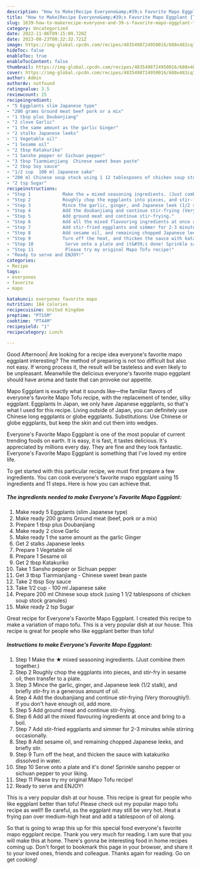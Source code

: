 ```yaml
---
description: "How to Make|Recipe Everyone&amp;#39;s Favorite Mapo Eggplant {That is Special"
title: "How to Make|Recipe Everyone&amp;#39;s Favorite Mapo Eggplant {That is Special"
slug: 1639-how-to-makerecipe-everyone-and-39-s-favorite-mapo-eggplant-that-is-special
category: Uncategorized
date: 2022-11-06T09:15:09.720Z
date: 2023-08-23T08:32:32.721Z
image: https://img-global.cpcdn.com/recipes/4835498724950016/680x482cq70/everyones-favorite-mapo-eggplant-recipe-main-photo.jpg
hideToc: false
enableToc: true
enableTocContent: false
thumbnail: https://img-global.cpcdn.com/recipes/4835498724950016/680x482cq70/everyones-favorite-mapo-eggplant-recipe-main-photo.jpg
cover: https://img-global.cpcdn.com/recipes/4835498724950016/680x482cq70/everyones-favorite-mapo-eggplant-recipe-main-photo.jpg
author: Admin
authorAv: notfound
ratingvalue: 3.5
reviewcount: 25
recipeingredient:
- "5 Eggplants slim Japanese type"
- "200 grams Ground meat beef pork or a mix"
- "1 tbsp plus Doubanjiang"
- "2 clove Garlic"
- "1 the same amount as the garlic Ginger"
- "2 stalks Japanese leeks"
- "1 Vegetable oil"
- "1 Sesame oil"
- "2 tbsp Katakuriko"
- "1 Sansho pepper or Sichuan pepper"
- "3 tbsp Tianmianjiang  Chinese sweet bean paste"
- "2 tbsp Soy sauce"
- "1/2 cup  100 ml Japanese sake"
- "200 ml Chinese soup stock using 1 12 tablespoons of chicken soup stock granules"
- "2 tsp Sugar"
recipeinstructions:
- "Step 1            Make the ★ mixed seasoning ingredients. (Just combine them together.)"
- "Step 2            Roughly chop the eggplants into pieces, and stir-fry in sesame oil, then transfer to a plate."
- "Step 3            Mince the garlic, ginger, and Japanese leek (1/2 stalk), and briefly stir-fry in a generous amount of oil."
- "Step 4            Add the doubanjiang and continue stir-frying (Very thoroughly!). If you don&#39;t have enough oil, add more."
- "Step 5            Add ground meat and continue stir-frying."
- "Step 6            Add all the mixed flavouring ingredients at once and bring to a boil."
- "Step 7            Add stir-fried eggplants and simmer for 2-3 minutes while stirring occasionally."
- "Step 8            Add sesame oil, and remaining chopped Japanese leeks, and briefly stir."
- "Step 9            Turn off the heat, and thicken the sauce with katakuriko dissolved in water."
- "Step 10            Serve onto a plate and it&#39;s done! Sprinkle sansho pepper or sichuan pepper to your liking."
- "Step 11            Please try my original Mapo Tofu recipe!"
- "Ready to serve and ENJOY!"
categories:
- Recipe
tags:
- everyones
- favorite
- mapo

katakunci: everyones favorite mapo 
nutrition: 184 calories
recipecuisine: United Kingdom
preptime: "PT15M"
cooktime: "PT44M"
recipeyield: "1"
recipecategory: Lunch

---
```



Good Afternoon| Are looking for a recipe idea everyone&#39;s favorite mapo eggplant interesting? The method of preparing is not too difficult but also not easy. If wrong process it, the result will be tasteless and even likely to be unpleasant. Meanwhile the delicious everyone&#39;s favorite mapo eggplant should have aroma and taste that can provoke our appetite.





Mapo Eggplant is exactly what it sounds like—the familiar flavors of everyone&#39;s favorite Mapo Tofu recipe, with the replacement of tender, silky eggplant. Eggplants In Japan, we only have Japanese eggplants, so that&#39;s what I used for this recipe. Living outside of Japan, you can definitely use Chinese long eggplants or globe eggplants. Substitutions: Use Chinese or globe eggplants, but keep the skin and cut them into wedges.

Everyone&#39;s Favorite Mapo Eggplant is one of the most popular of current trending foods on earth. It is easy, it is fast, it tastes delicious. It's appreciated by millions every day. They are fine and they look fantastic. Everyone&#39;s Favorite Mapo Eggplant is something that I've loved my entire life.


To get started with this particular recipe, we must first prepare a few ingredients. You can cook everyone&#39;s favorite mapo eggplant using 15 ingredients and 11 steps. Here is how you can achieve that.

<!--inarticleads1-->

##### The ingredients needed to make Everyone&#39;s Favorite Mapo Eggplant:

1. Make ready 5 Eggplants (slim Japanese type)
1. Make ready 200 grams Ground meat (beef, pork or a mix)
1. Prepare 1 tbsp plus Doubanjiang
1. Make ready 2 clove Garlic
1. Make ready 1 the same amount as the garlic Ginger
1. Get 2 stalks Japanese leeks
1. Prepare 1 Vegetable oil
1. Prepare 1 Sesame oil
1. Get 2 tbsp Katakuriko
1. Take 1 Sansho pepper or Sichuan pepper
1. Get 3 tbsp Tianmianjiang - Chinese sweet bean paste
1. Take 2 tbsp Soy sauce
1. Take 1/2 cup - 100 ml Japanese sake
1. Prepare 200 ml Chinese soup stock (using 1 1/2 tablespoons of chicken soup stock granules)
1. Make ready 2 tsp Sugar


Great recipe for Everyone&#39;s Favorite Mapo Eggplant. I created this recipe to make a variation of mapo tofu. This is a very popular dish at our house. This recipe is great for people who like eggplant better than tofu! 

<!--inarticleads2-->

##### Instructions to make Everyone&#39;s Favorite Mapo Eggplant:

1. Step 1            Make the ★ mixed seasoning ingredients. (Just combine them together.)
1. Step 2            Roughly chop the eggplants into pieces, and stir-fry in sesame oil, then transfer to a plate.
1. Step 3            Mince the garlic, ginger, and Japanese leek (1/2 stalk), and briefly stir-fry in a generous amount of oil.
1. Step 4            Add the doubanjiang and continue stir-frying (Very thoroughly!). If you don&#39;t have enough oil, add more.
1. Step 5            Add ground meat and continue stir-frying.
1. Step 6            Add all the mixed flavouring ingredients at once and bring to a boil.
1. Step 7            Add stir-fried eggplants and simmer for 2-3 minutes while stirring occasionally.
1. Step 8            Add sesame oil, and remaining chopped Japanese leeks, and briefly stir.
1. Step 9            Turn off the heat, and thicken the sauce with katakuriko dissolved in water.
1. Step 10            Serve onto a plate and it&#39;s done! Sprinkle sansho pepper or sichuan pepper to your liking.
1. Step 11            Please try my original Mapo Tofu recipe!
1. Ready to serve and ENJOY!

This is a very popular dish at our house. This recipe is great for people who like eggplant better than tofu! Please check out my popular mapo tofu recipe as well!! Be careful, as the eggplant may still be very hot. Heat a frying pan over medium-high heat and add a tablespoon of oil along. 

So that is going to wrap this up for this special food everyone&#39;s favorite mapo eggplant recipe. Thank you very much for reading. I am sure that you will make this at home. There's gonna be interesting food in home recipes coming up. Don't forget to bookmark this page in your browser, and share it to your loved ones, friends and colleague. Thanks again for reading. Go on get cooking!
